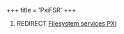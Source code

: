+++
title = 'PxiFSR'
+++

1.  REDIRECT [Filesystem services
    PXI](Filesystem_services_PXI "wikilink")